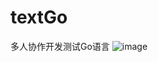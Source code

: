 # textGo
多人协作开发测试Go语言
![image](https://user-images.githubusercontent.com/80636959/167302493-1aab4a07-16f3-4b49-82c4-1fa6f4cb1ce3.png)
